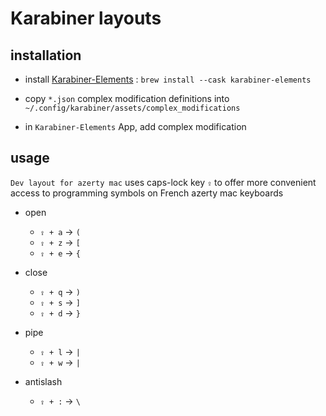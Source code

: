 # Karabiner layouts


## installation

- install [Karabiner-Elements](https://karabiner-elements.pqrs.org/) : `brew install --cask karabiner-elements`

- copy `*.json` complex modification definitions into `~/.config/karabiner/assets/complex_modifications`

- in `Karabiner-Elements` App, add complex modification

## usage

`Dev layout for azerty mac` uses caps-lock key `⇪` to offer more convenient access to programming symbols on French azerty mac keyboards

- open
    - `⇪ + a` → `(`
    - `⇪ + z` → `[`
    - `⇪ + e` → `{`

- close
    - `⇪ + q` → `)`
    - `⇪ + s` → `]`
    - `⇪ + d` → `}`

- pipe
    - `⇪ + l` → `|`
    - `⇪ + w` → `|`

- antislash
    - `⇪ + :` → `\`
